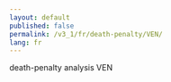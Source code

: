 ```yaml
---
layout: default
published: false
permalink: /v3_1/fr/death-penalty/VEN/
lang: fr
---
```


death-penalty analysis VEN
